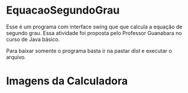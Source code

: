 # EquacaoSegundoGrau

Esse é um programa com interface swing que que calcula a equação de segundo grau. Essa atividade foi proposta pelo Professor Guanabara no curso de Java básico. 

Para baixar somente o programa basta ir na pastar *dist* e executar o arquivo.

# Imagens da Calculadora

